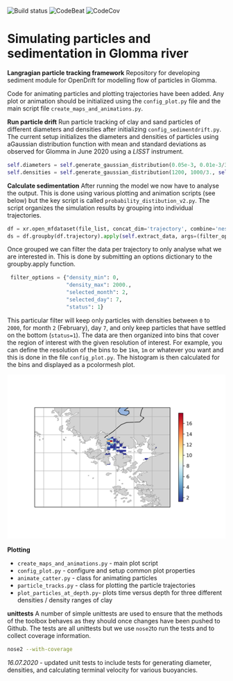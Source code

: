![Build status][image-1]
![CodeBeat][image-2]
![CodeCov][image-3]

# Simulating particles and sedimentation in Glomma river

**Langragian particle tracking framework**
Repository for developing sediment module for OpenDrift for modelling flow of particles in Glomma. 

Code for animating particles and plotting trajectories have been added. Any plot or animation should be initialized using the `config_plot.py`
file and the main script file `create_maps_and_animations.py`. 

**Run particle drift**
Run particle tracking of clay and sand particles of different diameters and densities after initializing `config_sedimentdrift.py`. The current setup 
initializes the diameters and densities of particles using aGaussian distribution function with mean and standard deviations as observed 
for Glomma in June 2020 using a *LISST* instrument.
```python
self.diameters = self.generate_gaussian_distribution(0.05e-3, 0.01e-3/3., self.number_of_particles)
self.densities = self.generate_gaussian_distribution(1200, 1000/3., self.number_of_particles)
```

**Calculate sedimentation**
After running the model we now have to analyse the output. This is done using various plotting and animation scripts (see below) but the key 
script is called `probability_distibution_v2.py`. The script organizes the simulation results by grouping into 
individual trajectories.
```Python
df = xr.open_mfdataset(file_list, concat_dim='trajectory', combine='nested')
ds = df.groupby(df.trajectory).apply(self.extract_data, args=(filter_options,))
```
Once grouped we can filter the data per trajectory to only analyse what we are interested in. This is done by submitting an
options dictionary to the groupby.apply function.

```Python
 filter_options = {"density_min": 0,
                   "density_max": 2000.,
                   "selected_month": 2,
                   "selected_day": 7,
                   "status": 1}
```

This particular filter will keep only particles with densities between `0` to `2000`, for month `2` (February), day `7`, and only 
keep particles that have settled on the bottom  (`status=1`). The data are then organized into bins that cover the region of interest 
with the given resolution of interest. For example, you can define the resolution of the bins to be `1km`, `1m` or whatever you want and 
this is done in the file `config_plot.py`. The histogram is then calculated for the bins and displayed as a pcolormesh plot.

![Example sediment distribution](Figures_README/Glomma_clay_drift_20190510_to_20190510.png)

**Plotting**
- `create_maps_and_animations.py` - main plot script
- `config_plot.py` - configure and setup common plot properties  
- `animate_catter.py` - class for animating particles
- `particle_tracks.py` - class for plotting the particle trajectories
- `plot_particles_at_depth.py`- plots time versus depth for three different densities / density ranges of clay

**unittests**
A number of simple unittests are used to ensure that the methods of the toolbox behaves as they should once changes have been pushed 
to Github. The tests are all unittests but we use `nose2`to run the tests and to collect coverage information.
 
 ```sh
nose2 --with-coverage
```


*16.07.2020* - updated unit tests to include tests for generating diameter, densities, and calculating terminal velocity for various buoyancies.

[image-1]:	https://badge.buildkite.com/9fe63ac4afc901fb503d10d67c26175d7071137729c00d1b17.svg
[image-2]:	https://codebeat.co/badges/8913543f-2a74-4c67-868f-d42f917338c6
[image-3]:	https://codecov.io/gh/trondkr/Glomma_particles/branch/master/graph/badge.svg